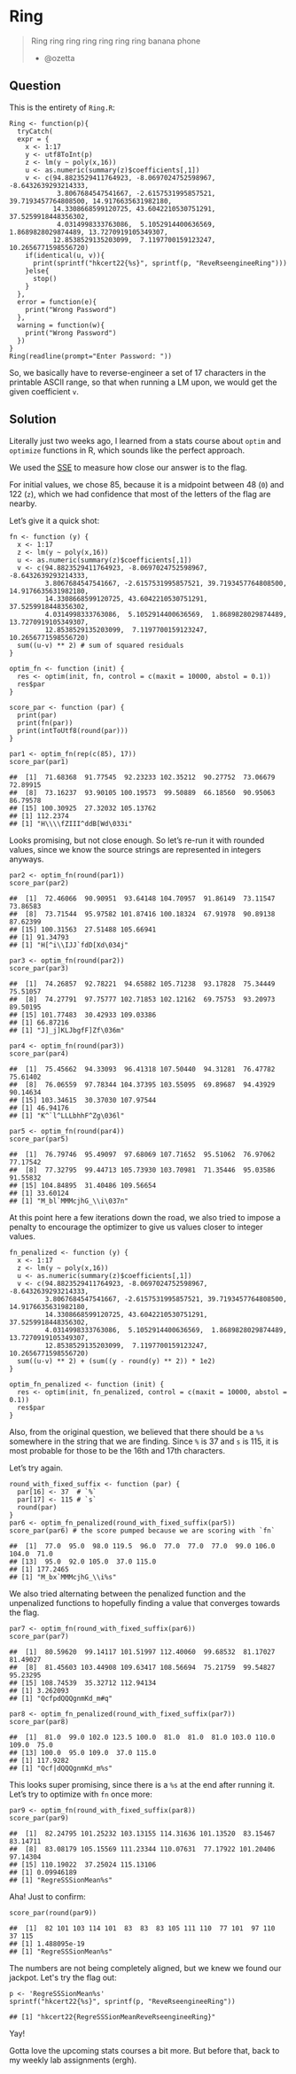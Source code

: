 # Ring

> Ring ring ring ring ring ring ring banana phone
> - @ozetta

## Question

This is the entirety of `Ring.R`:

    Ring <- function(p){
      tryCatch(
      expr = {
        x <- 1:17
        y <- utf8ToInt(p)
        z <- lm(y ~ poly(x,16))
        u <- as.numeric(summary(z)$coefficients[,1])
        v <- c(94.8823529411764923, -8.0697024752598967, -8.6432639293214333, 
                3.8067684547541667, -2.6157531995857521, 39.7193457764808500, 14.9176635631982180, 
               14.3308668599120725, 43.6042210530751291, 37.5259918448356302, 
                4.0314998333763086,  5.1052914400636569,  1.8689828029874489, 13.7270919105349307, 
               12.8538529135203099,  7.1197700159123247, 10.2656771598556720)
        if(identical(u, v)){
          print(sprintf("hkcert22{%s}", sprintf(p, "ReveRseengineeRing")))
        }else{
          stop()
        }
      },
      error = function(e){
        print("Wrong Password")
      },
      warning = function(w){
        print("Wrong Password")
      })
    }
    Ring(readline(prompt="Enter Password: "))

So, we basically have to reverse-engineer a set of 17 characters in the
printable ASCII range, so that when running a LM upon, we would get the
given coefficient `v`.

## Solution

Literally just two weeks ago, I learned from a stats course about
`optim` and `optimize` functions in R, which sounds like the perfect
approach.

We used the [SSE](https://en.wikipedia.org/wiki/Residual_sum_of_squares)
to measure how close our answer is to the flag.

For initial values, we chose 85, because it is a midpoint between 48
(`0`) and 122 (`z`), which we had confidence that most of the letters
of the flag are nearby.

Let’s give it a quick shot:

    fn <- function (y) {
      x <- 1:17
      z <- lm(y ~ poly(x,16))
      u <- as.numeric(summary(z)$coefficients[,1])
      v <- c(94.8823529411764923, -8.0697024752598967, -8.6432639293214333, 
             3.8067684547541667, -2.6157531995857521, 39.7193457764808500, 14.9176635631982180, 
             14.3308668599120725, 43.6042210530751291, 37.5259918448356302, 
             4.0314998333763086,  5.1052914400636569,  1.8689828029874489, 13.7270919105349307, 
             12.8538529135203099,  7.1197700159123247, 10.2656771598556720)
      sum((u-v) ** 2) # sum of squared residuals
    }

    optim_fn <- function (init) {
      res <- optim(init, fn, control = c(maxit = 10000, abstol = 0.1))
      res$par
    }

    score_par <- function (par) {
      print(par)
      print(fn(par))
      print(intToUtf8(round(par)))
    }

    par1 <- optim_fn(rep(c(85), 17))
    score_par(par1)

    ##  [1]  71.68368  91.77545  92.23233 102.35212  90.27752  73.06679  72.89915
    ##  [8]  73.16237  93.90105 100.19573  99.50889  66.18560  90.95063  86.79578
    ## [15] 100.30925  27.32032 105.13762
    ## [1] 112.2374
    ## [1] "H\\\\fZIII^ddB[Wd\033i"

Looks promising, but not close enough. So let’s re-run it with rounded
values, since we know the source strings are represented in integers
anyways.

    par2 <- optim_fn(round(par1))
    score_par(par2)

    ##  [1]  72.46066  90.90951  93.64148 104.70957  91.86149  73.11547  73.86583
    ##  [8]  73.71544  95.97582 101.87416 100.18324  67.91978  90.89138  87.62399
    ## [15] 100.31563  27.51488 105.66941
    ## [1] 91.34793
    ## [1] "H[^i\\IJJ`fdD[Xd\034j"

    par3 <- optim_fn(round(par2))
    score_par(par3)

    ##  [1]  74.26857  92.78221  94.65882 105.71238  93.17828  75.34449  75.51057
    ##  [8]  74.27791  97.75777 102.71853 102.12162  69.75753  93.20973  89.50195
    ## [15] 101.77483  30.42933 109.03386
    ## [1] 66.87216
    ## [1] "J]_j]KLJbgfF]Zf\036m"

    par4 <- optim_fn(round(par3))
    score_par(par4)

    ##  [1]  75.45662  94.33093  96.41318 107.50440  94.31281  76.47782  75.61402
    ##  [8]  76.06559  97.78344 104.37395 103.55095  69.89687  94.43929  90.14634
    ## [15] 103.34615  30.37030 107.97544
    ## [1] 46.94176
    ## [1] "K^`l^LLLbhhF^Zg\036l"

    par5 <- optim_fn(round(par4))
    score_par(par5)

    ##  [1]  76.79746  95.49097  97.68069 107.71652  95.51062  76.97062  77.17542
    ##  [8]  77.32795  99.44713 105.73930 103.70981  71.35446  95.03586  91.55832
    ## [15] 104.84895  31.40486 109.56654
    ## [1] 33.60124
    ## [1] "M_bl`MMMcjhG_\\i\037n"

At this point here a few iterations down the road, we also tried to
impose a penalty to encourage the optimizer to give us values closer to
integer values.

    fn_penalized <- function (y) {
      x <- 1:17
      z <- lm(y ~ poly(x,16))
      u <- as.numeric(summary(z)$coefficients[,1])
      v <- c(94.8823529411764923, -8.0697024752598967, -8.6432639293214333, 
             3.8067684547541667, -2.6157531995857521, 39.7193457764808500, 14.9176635631982180, 
             14.3308668599120725, 43.6042210530751291, 37.5259918448356302, 
             4.0314998333763086,  5.1052914400636569,  1.8689828029874489, 13.7270919105349307, 
             12.8538529135203099,  7.1197700159123247, 10.2656771598556720)
      sum((u-v) ** 2) + (sum((y - round(y) ** 2)) * 1e2)
    }

    optim_fn_penalized <- function (init) {
      res <- optim(init, fn_penalized, control = c(maxit = 10000, abstol = 0.1))
      res$par
    }

Also, from the original question, we believed that there should be a
`%s` somewhere in the string that we are finding. Since `%` is 37 and
`s` is 115, it is most probable for those to be the 16th and 17th
characters.

Let’s try again.

    round_with_fixed_suffix <- function (par) {
      par[16] <- 37  # `%`
      par[17] <- 115 # `s`
      round(par)
    }
    par6 <- optim_fn_penalized(round_with_fixed_suffix(par5))
    score_par(par6) # the score pumped because we are scoring with `fn`

    ##  [1]  77.0  95.0  98.0 119.5  96.0  77.0  77.0  77.0  99.0 106.0 104.0  71.0
    ## [13]  95.0  92.0 105.0  37.0 115.0
    ## [1] 177.2465
    ## [1] "M_bx`MMMcjhG_\\i%s"

We also tried alternating between the penalized function and the
unpenalized functions to hopefully finding a value that converges
towards the flag.

    par7 <- optim_fn(round_with_fixed_suffix(par6))
    score_par(par7)

    ##  [1]  80.59620  99.14117 101.51997 112.40060  99.68532  81.17027  81.49027
    ##  [8]  81.45603 103.44908 109.63417 108.56694  75.21759  99.54827  95.23295
    ## [15] 108.74539  35.32712 112.94134
    ## [1] 3.262093
    ## [1] "QcfpdQQQgnmKd_m#q"

    par8 <- optim_fn_penalized(round_with_fixed_suffix(par7))
    score_par(par8)

    ##  [1]  81.0  99.0 102.0 123.5 100.0  81.0  81.0  81.0 103.0 110.0 109.0  75.0
    ## [13] 100.0  95.0 109.0  37.0 115.0
    ## [1] 117.9282
    ## [1] "Qcf|dQQQgnmKd_m%s"

This looks super promising, since there is a `%s` at the end after running
it. Let’s try to optimize with `fn` once more:

    par9 <- optim_fn(round_with_fixed_suffix(par8))
    score_par(par9)

    ##  [1]  82.24795 101.25232 103.13155 114.31636 101.13520  83.15467  83.14711
    ##  [8]  83.08179 105.15569 111.23344 110.07631  77.17922 101.20406  97.14304
    ## [15] 110.19022  37.25024 115.13106
    ## [1] 0.09946189
    ## [1] "RegreSSSionMean%s"

Aha! Just to confirm:

    score_par(round(par9))

    ##  [1]  82 101 103 114 101  83  83  83 105 111 110  77 101  97 110  37 115
    ## [1] 1.488095e-19
    ## [1] "RegreSSSionMean%s"

The numbers are not being completely aligned, but we knew we found our
jackpot. Let's try the flag out:

    p <- 'RegreSSSionMean%s'
    sprintf("hkcert22{%s}", sprintf(p, "ReveRseengineeRing"))

    ## [1] "hkcert22{RegreSSSionMeanReveRseengineeRing}"

Yay!

Gotta love the upcoming stats courses a bit more. But before that, back
to my weekly lab assignments (ergh).
